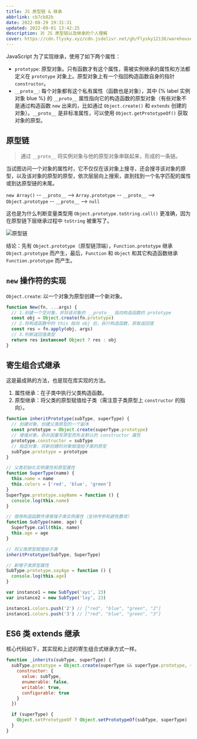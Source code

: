 ```yaml
---
title: JS 原型链 & 继承
abbrlink: cb7cb82b
date: 2022-08-29 19:31:31
updated: 2022-09-01 13:42:25
description: 对 JS 原型链以及继承的个人理解
cover: https://cdn.flysky.xyz/cdn.jsdelivr.net/gh/Flysky12138/warehouse/PicW/blog/2b1f95f048ba7f322c3308e7c3835a8b.webp
---
```


JavaScript 为了实现继承，使用了如下两个属性：

- `prototype`: 原型对象。只有函数才有这个属性，需被实例继承的属性和方法都定义在 `prototype` 对象上。原型对象上有一个指回构造函数自身的指针 `constructor`。
- `__proto__`: 每个对象都有这个私有属性（函数也是对象），其中 {% label 实例对象 blue %} 的 `__proto__` 属性指向它的构造函数的原型对象（有些对象不是通过构造函数 `new` 出来的，比如通过 `Object.create()` 和 `extends` 创建的对象）。`__proto__` 是非标准属性，可以使用 `Object.getPrototypeOf()` 获取对象的原型。

## 原型链

> 通过 `__proto__` 将实例对象与他的原型对象串联起来，形成的一条链。

当试图访问一个对象的属性时，它不仅仅在该对象上搜寻，还会搜寻该对象的原型，以及该对象的原型的原型，依次层层向上搜索，直到找到一个名字匹配的属性或到达原型链的末尾。

`new Array()` -- `__proto__` --> `Array.prototype` -- `__proto__` --> `Object.prototype` -- `__proto__` --> `null`

这也是为什么判断变量类型用 `Object.prototype.toString.call()` 更准确，因为在原型链下层继承过程中 `toString` 被重写了。

![原型链](https://cdn.flysky.xyz/cdn.jsdelivr.net/gh/Flysky12138/warehouse/PicW/blog/d5dfc137cc7d085b467f7fd64c15ff90.webp)

结论：先有 `Object.prototype`（原型链顶端），`Function.prototype` 继承 `Object.prototype` 而产生，最后，`Function` 和 `Object` 和其它构造函数继承 `Function.prototype` 而产生。

## `new` 操作符的实现

`Object.create`: 以一个对象为原型创建一个新对象。

```js
function New(fn, ...args) {
  // 1.创建一个空对象，并将该对象的 __proto__ 指向构造函数的 prototype
  const obj = Object.create(fn.prototype)
  // 2.将构造函数中的 this 指向 obj 后，执行构造函数，获取返回值
  const res = fn.apply(obj, args)
  // 3.判断返回值类型
  return res instanceof Object ? res : obj
}
```

## 寄生组合式继承

这是最成熟的方法，也是现在库实现的方法。

1. 属性继承：在子类中执行父类构造函数。
2. 原型继承：将父类的原型赋值给子类（需注意子类原型上 `constructor` 的指向）。

```js
function inheritPrototype(subType, superType) {
  // 创建对象，创建父类原型的一个副本
  const prototype = Object.create(superType.prototype)
  // 增强对象，弥补因重写原型而失去默认的 constructor 属性
  prototype.constructor = subType
  // 指定对象，将新创建的对象赋值给子类的原型
  subType.prototype = prototype
}

// 父类初始化实例属性和原型属性
function SuperType(name) {
  this.name = name
  this.colors = ['red', 'blue', 'green']
}
SuperType.prototype.sayName = function () {
  console.log(this.name)
}

// 借用构造函数传递增强子类实例属性（支持传参和避免篡改）
function SubType(name, age) {
  SuperType.call(this, name)
  this.age = age
}

// 将父类原型赋值给子类
inheritPrototype(SubType, SuperType)

// 新增子类原型属性
SubType.prototype.sayAge = function () {
  console.log(this.age)
}

var instance1 = new SubType('xyc', 23)
var instance2 = new SubType('lxy', 23)

instance1.colors.push('2') // ["red", "blue", "green", "2"]
instance1.colors.push('3') // ["red", "blue", "green", "3"]
```

## ES6 类 extends 继承

核心代码如下，其实现和上述的寄生组合式继承方式一样。

```js
function _inherits(subType, superType) {
  subType.prototype = Object.create(superType && superType.prototype, {
    constructor: {
      value: subType,
      enumerable: false,
      writable: true,
      configurable: true
    }
  })

  if (superType) {
    Object.setPrototypeOf ? Object.setPrototypeOf(subType, superType) : (subType.__proto__ = superType)
  }
}
```

